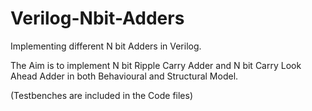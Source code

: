 # Verilog-Nbit-Adders
Implementing different N bit Adders in Verilog.

The Aim is to implement N bit Ripple Carry Adder and  N bit Carry Look Ahead Adder in both Behavioural and Structural Model.

(Testbenches are included in the Code files)
